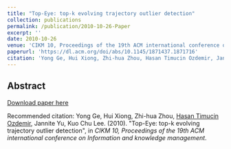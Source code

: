 ```yaml
---
title: "Top-Eye: top-k evolving trajectory outlier detection"
collection: publications
permalink: /publication/2010-10-26-Paper
excerpt: ''
date: 2010-10-26
venue: 'CIKM 10, Proceedings of the 19th ACM international conference on Information and knowledge management'
paperurl: 'https://dl.acm.org/doi/abs/10.1145/1871437.1871716'
citation: 'Yong Ge, Hui Xiong, Zhi-hua Zhou, Hasan Timucin Ozdemir, Jannite Yu, Kuo Chu Lee. (2010). &quot;Top-Eye: top-k evolving trajectory outlier detection&quot;, in <i>CIKM 10, Proceedings of the 19th ACM international conference on Information and knowledge management</i>.'
---
```


Abstract
-------- 

    
[Download paper here](https://dl.acm.org/doi/abs/10.1145/1871437.1871716)

Recommended citation: Yong Ge, Hui Xiong, Zhi-hua Zhou, [Hasan Timucin Ozdemir](https://www.linkedin.com/in/hasantimucinozdemir/), Jannite Yu, Kuo Chu Lee. (2010). "Top-Eye: top-k evolving trajectory outlier detection", in <i>CIKM 10, Proceedings of the 19th ACM international conference on Information and knowledge management</i>.
